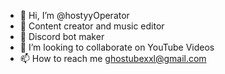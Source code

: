 - 👋 Hi, I’m @hostyyOperator
- 👀 Content creator and music editor
- 🌱 Discord bot maker
- 💞️ I’m looking to collaborate on YouTube Videos
- 📫 How to reach me ghostubexxl@gmail.com

<!---
GhostyyGG/GhostyyGG is a ✨ special ✨ repository because its `README.md` (this file) appears on your GitHub profile.
You can click the Preview link to take a look at your changes.
--->
